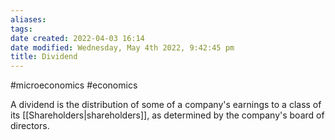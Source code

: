 ```yaml
---
aliases: 
tags: 
date created: 2022-04-03 16:14
date modified: Wednesday, May 4th 2022, 9:42:45 pm
title: Dividend
---
```


#microeconomics #economics

A dividend is the distribution of some of a company's earnings to a class of its [[Shareholders|shareholders]], as determined by the company's board of directors.